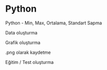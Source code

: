 # Python
Python - Min, Max, Ortalama, Standart Sapma

Data oluşturma

Grafik oluşturma

.png olarak kaydetme

Eğitim / Test oluşturma
